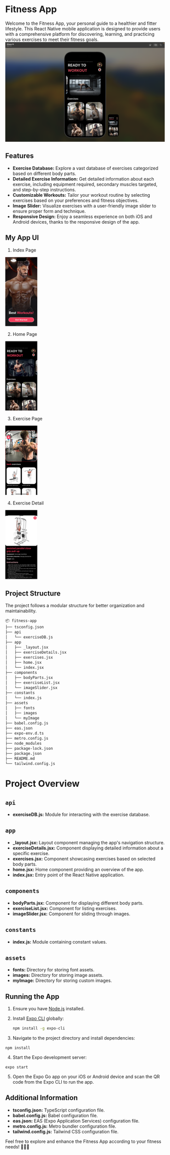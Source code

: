 # Fitness App

Welcome to the Fitness App, your personal guide to a healthier and fitter lifestyle. This React Native mobile application is designed to provide users with a comprehensive platform for discovering, learning, and practicing various exercises to meet their fitness goals.
<img src="./assets/myImage/home_.png" alt="Index Page">

## Features

- **Exercise Database:** Explore a vast database of exercises categorized based on different body parts.
- **Detailed Exercise Information:** Get detailed information about each exercise, including equipment required, secondary muscles targeted, and step-by-step instructions.
- **Customizable Workouts:** Tailor your workout routine by selecting exercises based on your preferences and fitness objectives.
- **Image Slider:** Visualize exercises with a user-friendly image slider to ensure proper form and technique.
- **Responsive Design:** Enjoy a seamless experience on both iOS and Android devices, thanks to the responsive design of the app.

## My App UI
1. Index Page

<img src="./assets/myImage/first_page.png" alt="Index Page" style="width: 20%; height: 30%;">

2. Home Page
<img src="./assets/myImage/home.png" alt="Home Page" style="width: 20%; height: 30%;">

3. Exercise Page
<img src="./assets/myImage/exercise.png" alt="Exercise Page" style="width: 20%; height: 30%;">

4. Exercise Detail
<img src="./assets/myImage/exercise_detail_1.png" alt="Exercise Detail Page" style="width: 20%; height: 30%;">

## Project Structure

The project follows a modular structure for better organization and maintainability.
```
📦 fitness-app
├── tsconfig.json
├── api
│   └── exerciseDB.js
├── app
│   ├── _layout.jsx
│   ├── exerciseDetails.jsx
│   ├── exercises.jsx
│   ├── home.jsx
│   └── index.jsx
├── components
│   ├── bodyParts.jsx
│   ├── exerciseList.jsx
│   └── imageSlider.jsx
├── constants
│   └── index.js
├── assets
│   ├── fonts
│   ├── images
│   └── myImage
├── babel.config.js
├── eas.json
├── expo-env.d.ts
├── metro.config.js
├── node_modules
├── package-lock.json
├── package.json
├── README.md
└── tailwind.config.js
```

# Project Overview

## `api`

- **exerciseDB.js:** Module for interacting with the exercise database.

## `app`

- **\_layout.jsx:** Layout component managing the app's navigation structure.
- **exerciseDetails.jsx:** Component displaying detailed information about a specific exercise.
- **exercises.jsx:** Component showcasing exercises based on selected body parts.
- **home.jsx:** Home component providing an overview of the app.
- **index.jsx:** Entry point of the React Native application.

## `components`

- **bodyParts.jsx:** Component for displaying different body parts.
- **exerciseList.jsx:** Component for listing exercises.
- **imageSlider.jsx:** Component for sliding through images.

## `constants`

- **index.js:** Module containing constant values.

## `assets`

- **fonts:** Directory for storing font assets.
- **images:** Directory for storing image assets.
- **myImage:** Directory for storing custom images.

## Running the App

1. Ensure you have [Node.js](https://nodejs.org/) installed.
2. Install [Expo CLI](https://docs.expo.dev/get-started/installation/) globally:

   ```bash
   npm install -g expo-cli
    ```
3. Navigate to the project directory and install dependencies:
```
npm install
```

4. Start the Expo development server:
```
expo start
```
5. Open the Expo Go app on your iOS or Android device and scan the QR code from the Expo CLI to run the app.
## Additional Information

- **tsconfig.json:** TypeScript configuration file.
- **babel.config.js:** Babel configuration file.
- **eas.json:** EAS (Expo Application Services) configuration file.
- **metro.config.js:** Metro bundler configuration file.
- **tailwind.config.js:** Tailwind CSS configuration file.

Feel free to explore and enhance the Fitness App according to your fitness needs! 🏋️‍♂️💪

